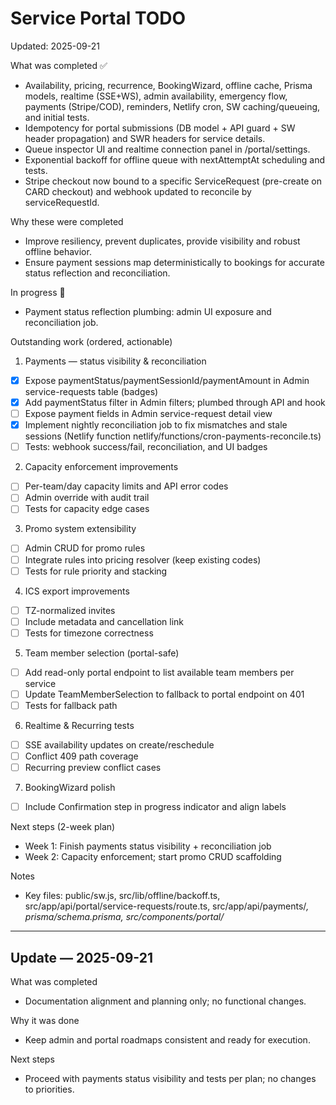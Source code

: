 # Service Portal TODO

Updated: 2025-09-21

What was completed ✅
- Availability, pricing, recurrence, BookingWizard, offline cache, Prisma models, realtime (SSE+WS), admin availability, emergency flow, payments (Stripe/COD), reminders, Netlify cron, SW caching/queueing, and initial tests.
- Idempotency for portal submissions (DB model + API guard + SW header propagation) and SWR headers for service details.
- Queue inspector UI and realtime connection panel in /portal/settings.
- Exponential backoff for offline queue with nextAttemptAt scheduling and tests.
- Stripe checkout now bound to a specific ServiceRequest (pre-create on CARD checkout) and webhook updated to reconcile by serviceRequestId.

Why these were completed
- Improve resiliency, prevent duplicates, provide visibility and robust offline behavior.
- Ensure payment sessions map deterministically to bookings for accurate status reflection and reconciliation.

In progress 🔄
- Payment status reflection plumbing: admin UI exposure and reconciliation job.

Outstanding work (ordered, actionable)

1) Payments — status visibility & reconciliation
- [x] Expose paymentStatus/paymentSessionId/paymentAmount in Admin service-requests table (badges)
- [x] Add paymentStatus filter in Admin filters; plumbed through API and hook
- [ ] Expose payment fields in Admin service-request detail view
- [x] Implement nightly reconciliation job to fix mismatches and stale sessions (Netlify function netlify/functions/cron-payments-reconcile.ts)
- [ ] Tests: webhook success/fail, reconciliation, and UI badges

2) Capacity enforcement improvements
- [ ] Per-team/day capacity limits and API error codes
- [ ] Admin override with audit trail
- [ ] Tests for capacity edge cases

3) Promo system extensibility
- [ ] Admin CRUD for promo rules
- [ ] Integrate rules into pricing resolver (keep existing codes)
- [ ] Tests for rule priority and stacking

4) ICS export improvements
- [ ] TZ-normalized invites
- [ ] Include metadata and cancellation link
- [ ] Tests for timezone correctness

5) Team member selection (portal-safe)
- [ ] Add read-only portal endpoint to list available team members per service
- [ ] Update TeamMemberSelection to fallback to portal endpoint on 401
- [ ] Tests for fallback path

6) Realtime & Recurring tests
- [ ] SSE availability updates on create/reschedule
- [ ] Conflict 409 path coverage
- [ ] Recurring preview conflict cases

7) BookingWizard polish
- [ ] Include Confirmation step in progress indicator and align labels

Next steps (2-week plan)
- Week 1: Finish payments status visibility + reconciliation job
- Week 2: Capacity enforcement; start promo CRUD scaffolding

Notes
- Key files: public/sw.js, src/lib/offline/backoff.ts, src/app/api/portal/service-requests/route.ts, src/app/api/payments/*, prisma/schema.prisma, src/components/portal/*

---

## Update — 2025-09-21
What was completed
- Documentation alignment and planning only; no functional changes.

Why it was done
- Keep admin and portal roadmaps consistent and ready for execution.

Next steps
- Proceed with payments status visibility and tests per plan; no changes to priorities.
